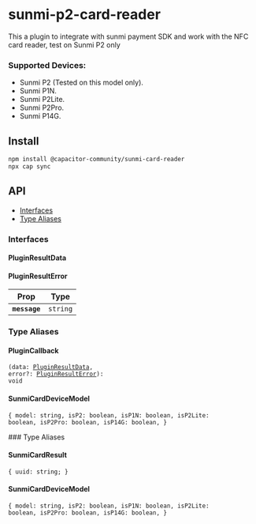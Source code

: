 # sunmi-p2-card-reader

This a plugin to integrate with sunmi payment SDK and work with the NFC card reader, test on Sunmi P2 only

### Supported Devices:
* Sunmi P2 (Tested on this model only).
* Sunmi P1N.
* Sunmi P2Lite.
* Sunmi P2Pro.
* Sunmi P14G.

## Install

```bash
npm install @capacitor-community/sunmi-card-reader
npx cap sync
```

## API

<docgen-index>

* [Interfaces](#interfaces)
* [Type Aliases](#type-aliases)

</docgen-index>

<docgen-api>
<!--Update the source file JSDoc comments and rerun docgen to update the docs below-->

### Interfaces


#### PluginResultData


#### PluginResultError

| Prop          | Type                |
| ------------- | ------------------- |
| **`message`** | <code>string</code> |


### Type Aliases


#### PluginCallback

<code>(data: <a href="#pluginresultdata">PluginResultData</a>, error?: <a href="#pluginresulterror">PluginResultError</a>): void</code>


#### SunmiCardDeviceModel

<code>{ model: string, isP2: boolean, isP1N: boolean, isP2Lite: boolean, isP2Pro: boolean, isP14G: boolean, }</code>

</docgen-api>
### Type Aliases


#### SunmiCardResult

<code>{ uuid: string; }</code>


#### SunmiCardDeviceModel

<code>{ model: string, isP2: boolean, isP1N: boolean, isP2Lite: boolean, isP2Pro: boolean, isP14G: boolean, }</code>

</docgen-api>
